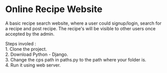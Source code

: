 Online Recipe Website
=======

A basic recipe search website, where a user could signup/login, search for a recipe and post recipe.
The recipe's will be visible to other users once accepted by the admin.

Steps involed :																										
	1. Clone the project.																	
	2. Download Python - Django.														
	3. Change the cps path in paths.py to the path where your folder is.									
	4. Run it using web server.



